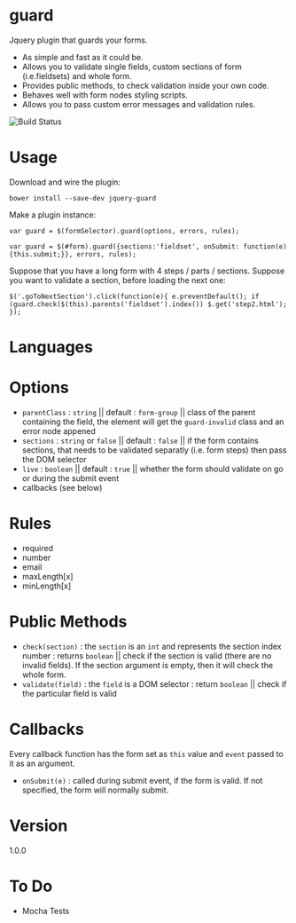 # guard

Jquery plugin that guards your forms.

* As simple and fast as it could be.
* Allows you to validate single fields, custom sections of form (i.e.fieldsets) and whole form.
* Provides public methods, to check validation inside your own code.
* Behaves well with form nodes styling scripts.
* Allows you to pass custom error messages and validation rules.

![Build Status](https://travis-ci.org/mjarmoc/guard.svg?branch=master)

# Usage

Download and wire the plugin:

`bower install --save-dev jquery-guard`

Make a plugin instance:

`var guard = $(formSelector).guard(options, errors, rules);`

`var guard = $(#form).guard({sections:'fieldset', onSubmit: function(e){this.submit;}}, errors, rules);`

Suppose that you have a long form with 4 steps / parts / sections. Suppose you want to validate a section, before loading the next one:

`$('.goToNextSection').click(function(e){
    e.preventDefault();
    if (guard.check($(this).parents('fieldset').index()) $.get('step2.html');
  });`

# Languages



# Options
* `parentClass` : `string` || default : `form-group` || class of the parent containing the field, the element will get the `guard-invalid` class and an error node appened
* `sections` : `string` or `false` || default : `false` || if the form contains sections, that needs to be validated separatly (i.e. form steps) then pass the DOM selector
* `live` : `boolean` || default : `true` || whether the form should validate on go or during the submit event
* callbacks (see below)

# Rules
* required
* number
* email
* maxLength[x]
* minLength[x]

# Public Methods
* `check(section)` : the `section` is an `int` and represents the section index number : returns `boolean` || check if the section is valid (there are no invalid fields). If the section argument is empty, then it will check the whole form.
* `validate(field)` : the `field` is a DOM selector : return `boolean` || check if the particular field is valid

# Callbacks
Every callback function has the form set as `this` value and `event` passed to it as an argument.
* `onSubmit(e)` : called during submit event, if the form is valid. If not specified, the form will normally submit.

# Version
1.0.0

# To Do
* Mocha Tests
